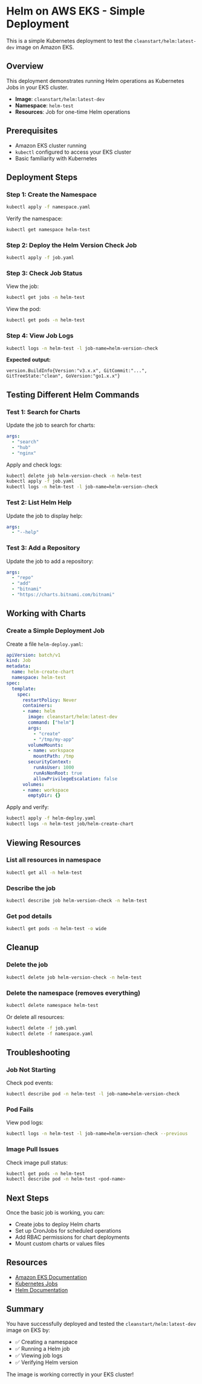 # Helm on AWS EKS - Simple Deployment

This is a simple Kubernetes deployment to test the `cleanstart/helm:latest-dev` image on Amazon EKS.

## Overview

This deployment demonstrates running Helm operations as Kubernetes Jobs in your EKS cluster.

- **Image**: `cleanstart/helm:latest-dev`
- **Namespace**: `helm-test`
- **Resources**: Job for one-time Helm operations

## Prerequisites

- Amazon EKS cluster running
- `kubectl` configured to access your EKS cluster
- Basic familiarity with Kubernetes

## Deployment Steps

### Step 1: Create the Namespace

```bash
kubectl apply -f namespace.yaml
```

Verify the namespace:
```bash
kubectl get namespace helm-test
```

### Step 2: Deploy the Helm Version Check Job

```bash
kubectl apply -f job.yaml
```

### Step 3: Check Job Status

View the job:
```bash
kubectl get jobs -n helm-test
```

View the pod:
```bash
kubectl get pods -n helm-test
```

### Step 4: View Job Logs

```bash
kubectl logs -n helm-test -l job-name=helm-version-check
```

**Expected output:**
```
version.BuildInfo{Version:"v3.x.x", GitCommit:"...", GitTreeState:"clean", GoVersion:"go1.x.x"}
```

## Testing Different Helm Commands

### Test 1: Search for Charts

Update the job to search for charts:

```yaml
args:
  - "search"
  - "hub"
  - "nginx"
```

Apply and check logs:
```bash
kubectl delete job helm-version-check -n helm-test
kubectl apply -f job.yaml
kubectl logs -n helm-test -l job-name=helm-version-check
```

### Test 2: List Helm Help

Update the job to display help:

```yaml
args:
  - "--help"
```

### Test 3: Add a Repository

Update the job to add a repository:

```yaml
args:
  - "repo"
  - "add"
  - "bitnami"
  - "https://charts.bitnami.com/bitnami"
```

## Working with Charts

### Create a Simple Deployment Job

Create a file `helm-deploy.yaml`:

```yaml
apiVersion: batch/v1
kind: Job
metadata:
  name: helm-create-chart
  namespace: helm-test
spec:
  template:
    spec:
      restartPolicy: Never
      containers:
      - name: helm
        image: cleanstart/helm:latest-dev
        command: ["helm"]
        args:
          - "create"
          - "/tmp/my-app"
        volumeMounts:
        - name: workspace
          mountPath: /tmp
        securityContext:
          runAsUser: 1000
          runAsNonRoot: true
          allowPrivilegeEscalation: false
      volumes:
      - name: workspace
        emptyDir: {}
```

Apply and verify:
```bash
kubectl apply -f helm-deploy.yaml
kubectl logs -n helm-test job/helm-create-chart
```

## Viewing Resources

### List all resources in namespace

```bash
kubectl get all -n helm-test
```

### Describe the job

```bash
kubectl describe job helm-version-check -n helm-test
```

### Get pod details

```bash
kubectl get pods -n helm-test -o wide
```

## Cleanup

### Delete the job

```bash
kubectl delete job helm-version-check -n helm-test
```

### Delete the namespace (removes everything)

```bash
kubectl delete namespace helm-test
```

Or delete all resources:
```bash
kubectl delete -f job.yaml
kubectl delete -f namespace.yaml
```

## Troubleshooting

### Job Not Starting

Check pod events:
```bash
kubectl describe pod -n helm-test -l job-name=helm-version-check
```

### Pod Fails

View pod logs:
```bash
kubectl logs -n helm-test -l job-name=helm-version-check --previous
```

### Image Pull Issues

Check image pull status:
```bash
kubectl get pods -n helm-test
kubectl describe pod -n helm-test <pod-name>
```

## Next Steps

Once the basic job is working, you can:
- Create jobs to deploy Helm charts
- Set up CronJobs for scheduled operations
- Add RBAC permissions for chart deployments
- Mount custom charts or values files

## Resources

- [Amazon EKS Documentation](https://docs.aws.amazon.com/eks/)
- [Kubernetes Jobs](https://kubernetes.io/docs/concepts/workloads/controllers/job/)
- [Helm Documentation](https://helm.sh/docs/)

## Summary

You have successfully deployed and tested the `cleanstart/helm:latest-dev` image on EKS by:
- ✅ Creating a namespace
- ✅ Running a Helm job
- ✅ Viewing job logs
- ✅ Verifying Helm version

The image is working correctly in your EKS cluster!
